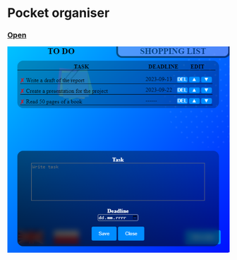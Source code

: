 # Pocket organiser

### [Open](https://rhalupczok.github.io/Pocket-Organiser/)

![Screenshot](https://github.com/rhalupczok/Portfolio/blob/master/src/images/myWork/my-work-pocket_organiser.png)
